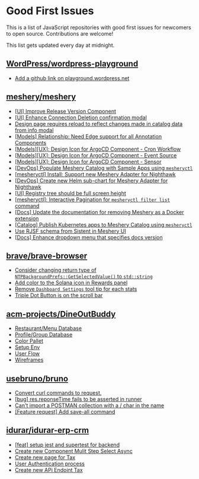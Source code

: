 # Good First Issues

This is a list of JavaScript repositories with good first issues for newcomers to open source. Contributions are welcome!

This list gets updated every day at midnight.

## [WordPress/wordpress-playground](https://github.com/WordPress/wordpress-playground)

- [Add a github link on playground.wordpress.net](https://github.com/WordPress/wordpress-playground/issues/173)

## [meshery/meshery](https://github.com/meshery/meshery)

- [[UI] Improve Release Version Component](https://github.com/meshery/meshery/issues/9569)
- [[UI] Enhance Connection Deletion confirmation modal](https://github.com/meshery/meshery/issues/10558)
- [Design page requires reload to reflect changes made in catalog data from info modal](https://github.com/meshery/meshery/issues/10593)
- [[Models] Relationship: Need Edge support for all Annotation Components](https://github.com/meshery/meshery/issues/10278)
- [[Models][UX]: Design Icon for ArgoCD Component - Cron Workflow](https://github.com/meshery/meshery/issues/10296)
- [[Models][UX]: Design Icon for ArgoCD Component - Event Source](https://github.com/meshery/meshery/issues/10298)
- [[Models][UX]: Design Icon for ArgoCD Component - Sensor](https://github.com/meshery/meshery/issues/10300)
- [[DevOps] Populate Meshery Catalog with Sample Apps using `mesheryctl`](https://github.com/meshery/meshery/issues/10458)
- [[mesheryctl] Install: Support new Meshery Adapter for Nighthawk](https://github.com/meshery/meshery/issues/10371)
- [[DevOps] Create new Helm sub-chart for Meshery Adapter for Nighthawk](https://github.com/meshery/meshery/issues/10370)
- [[UI] Registry tree should be full screen height](https://github.com/meshery/meshery/issues/9595)
- [[mesheryctl]: Interactive Pagination for `mesheryctl filter list` command](https://github.com/meshery/meshery/issues/10366)
- [[Docs] Update the documentation for removing Meshery as a Docker extension](https://github.com/meshery/meshery/issues/9901)
- [[Catalog] Publish Kubernetes apps to Meshery Catalog using `mesheryctl`](https://github.com/meshery/meshery/issues/10444)
- [Use RJSF schema from Sistent in Meshery UI](https://github.com/meshery/meshery/issues/10445)
- [[Docs] Enhance dropdown menu that specifies docs version](https://github.com/meshery/meshery/issues/9227)

## [brave/brave-browser](https://github.com/brave/brave-browser)

- [Consider changing return type of `NTPBackgroundPrefs::GetSelectedValue()` to `std::string`](https://github.com/brave/brave-browser/issues/25602)
- [Add color to the Solana icon in Rewards panel ](https://github.com/brave/brave-browser/issues/36953)
- [Remove `Dashboard Settings` tool tip for each stats](https://github.com/brave/brave-browser/issues/6084)
- [Triple Dot Button is on the  scroll bar ](https://github.com/brave/brave-browser/issues/36298)

## [acm-projects/DineOutBuddy](https://github.com/acm-projects/DineOutBuddy)

- [Restaurant/Menu Database](https://github.com/acm-projects/DineOutBuddy/issues/17)
- [Profile/Group Database](https://github.com/acm-projects/DineOutBuddy/issues/16)
- [Color Pallet](https://github.com/acm-projects/DineOutBuddy/issues/12)
- [Setup Env](https://github.com/acm-projects/DineOutBuddy/issues/23)
- [User Flow](https://github.com/acm-projects/DineOutBuddy/issues/22)
- [Wireframes](https://github.com/acm-projects/DineOutBuddy/issues/21)

## [usebruno/bruno](https://github.com/usebruno/bruno)

- [Convert curl commands to request.](https://github.com/usebruno/bruno/issues/338)
- [[bug] res.reponseTime fails to be asserted in runner](https://github.com/usebruno/bruno/issues/1145)
- [Can't import a POSTMAN collection with a / char in the name](https://github.com/usebruno/bruno/issues/219)
- [[Feature request] Add save-all command](https://github.com/usebruno/bruno/issues/737)

## [idurar/idurar-erp-crm](https://github.com/idurar/idurar-erp-crm)

- [[feat] setup jest and supertest for backend](https://github.com/idurar/idurar-erp-crm/issues/346)
- [Create new Component Mulit Step Select Async](https://github.com/idurar/idurar-erp-crm/issues/94)
- [Create new page for Tax](https://github.com/idurar/idurar-erp-crm/issues/545)
- [User Authentication process](https://github.com/idurar/idurar-erp-crm/issues/457)
- [Create new APi Endoint Tax](https://github.com/idurar/idurar-erp-crm/issues/544)

